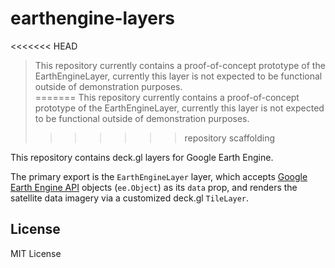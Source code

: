 # earthengine-layers

<<<<<<< HEAD
> This repository currently contains a proof-of-concept prototype of the EarthEngineLayer, currently this layer is not expected to be functional outside of demonstration purposes.  
=======
> This repository currently contains a proof-of-concept prototype of the EarthEngineLayer, currently this layer is not expected to be functional outside of demonstration purposes.
>>>>>>> repository scaffolding

This repository contains deck.gl layers for Google Earth Engine.

The primary export is the `EarthEngineLayer` layer, which accepts [Google Earth Engine API](https://github.com/google/earthengine-api) objects (`ee.Object`) as its `data` prop, and renders the satellite data imagery via a customized deck.gl `TileLayer`.

## License

MIT License
